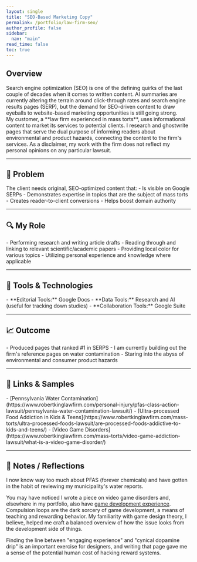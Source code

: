 ```yaml
---
layout: single
title: "SEO-Based Marketing Copy"
permalink: /portfolio/law-firm-seo/
author_profile: false
sidebar:
  nav: "main"
read_time: false
toc: true
---
```


<h2 class="section-header">Overview  </h2>
Search engine optimization (SEO) is one of the defining quirks of the last couple of decades when it comes to written content. AI summaries are currently altering the terrain around click-through rates and search engine results pages (SERP), but the demand for SEO-driven content to draw eyeballs to website-based marketing opportunities is still going strong. 

<div class="callout-block">
My customer, a **law firm experienced in mass torts**, uses informational content to market its services to potential clients. I research and ghostwrite pages that serve the dual purpose of informing readers about environmental and product hazards, connecting the content to the firm's services. As a disclaimer, my work with the firm does not reflect my personal opinions on any particular lawsuit.
</div>

---

<h2 class="section-header"> 🧠 Problem </h2>
The client needs original, SEO-optimized content that:
- Is visible on Google SERPs
- Demonstrates expertise in topics that are the subject of mass torts
- Creates reader-to-client conversions
- Helps boost domain authority

---

<h2 class="section-header">🔍 My Role  </h2>
- Performing research and writing article drafts  
- Reading through and linking to relevant scientific/academic papers
- Providing local color for various topics
- Utilizing personal experience and knowledge where applicable

---

<h2 class="section-header"> 🔧 Tools & Technologies  </h2>
- **Editorial Tools:** Google Docs
- **Data Tools:** Research and AI (useful for tracking down studies)
- **Collaboration Tools:** Google Suite

---

<h2 class="section-header"> 📈 Outcome </h2>
- Produced pages that ranked #1 in SERPS
- I am currently building out the firm's reference pages on water contamination
- Staring into the abyss of environmental and consumer product hazards

---

<h2 class="section-header"> 📎 Links & Samples </h2>
- [Pennsylvania Water Contamination](https://www.robertkinglawfirm.com/personal-injury/pfas-class-action-lawsuit/pennsylvania-water-contamination-lawsuit/)  
- [Ultra-processed Food Addiction in Kids & Teens](https://www.robertkinglawfirm.com/mass-torts/ultra-processed-foods-lawsuit/are-processed-foods-addictive-to-kids-and-teens/)
- [Video Game Disorders](https://www.robertkinglawfirm.com/mass-torts/video-game-addiction-lawsuit/what-is-a-video-game-disorder/)

---

## 💬 Notes / Reflections
I now know way too much about PFAS (forever chemicals) and have gotten in the habit of reviewing my municipality's water reports. 

You may have noticed I wrote a piece on video game disorders and, elsewhere in my portfolio, also have [game development experience](/game-design). Compulsion loops are the dark sorcery of game development, a means of teaching and rewarding behavior. My familiarity with game design theory, I believe, helped me craft a balanced overview of how the issue looks from the development side of things. 

Finding the line between "engaging experience" and "cynical dopamine drip" is an important exercise for designers, and writing that page gave me a sense of the potential human cost of hacking reward systems.

